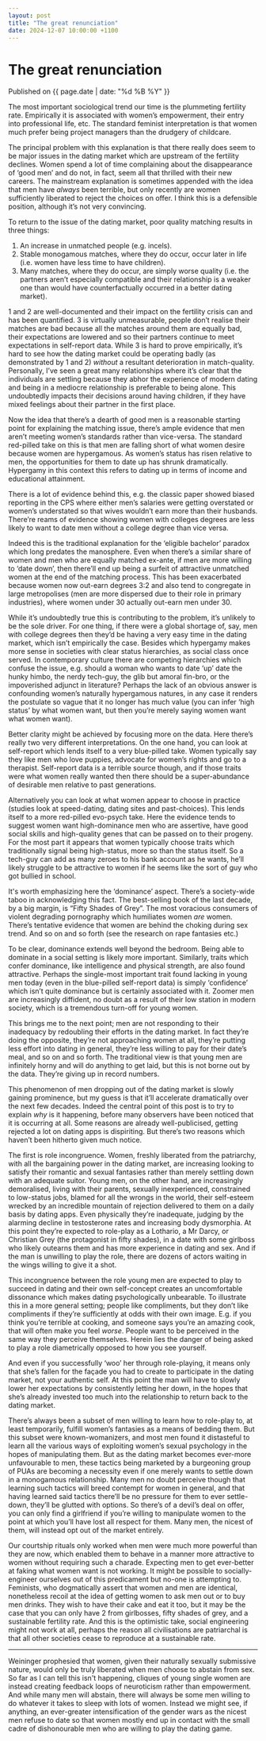 ```yaml
---
layout: post
title: "The great renunciation"
date: 2024-12-07 10:00:00 +1100
---
```


# The great renunciation

<span class="publish-date"> Published on  {{ page.date | date: "%d %B %Y" }}

The most important sociological trend our time is the plummeting fertility rate. Empirically it is associated with women’s empowerment, their entry into professional life, etc. The standard feminist interpretation is that women much prefer being project managers than the drudgery of childcare.  

The principal problem with this explanation is that there really does seem to be major issues in the dating market which are upstream of the fertility declines. Women spend a lot of time complaining about the disappearance of ‘good men’ and do not, in fact, seem all that thrilled with their new careers. The mainstream explanation is sometimes appended with the idea that men have *always* been terrible, but only recently are women sufficiently liberated to reject the choices on offer. I think this is a defensible position, although it’s not very convincing.

To return to the issue of the dating market, poor quality matching results in three things:
1.	An increase in unmatched people (e.g. incels).
2.	Stable monogamous matches, where they do occur, occur later in life (i.e. women have less time to have children).
3.	Many matches, where they do occur, are simply worse quality (i.e. the partners aren’t especially compatible and their relationship is a weaker one than would have counterfactually occurred in a better dating market).

1 and 2 are well-documented and their impact on the fertility crisis can and has been quantified. 3 is virtually unmeasurable, people don’t realise their matches are bad because all the matches around them are equally bad, their expectations are lowered and so their partners continue to meet expectations in self-report data. 
While 3 is hard to prove empirically, it’s hard to see how the dating market could be operating badly (as demonstrated by 1 and 2) *without* a resultant deterioration in match-quality. Personally, I’ve seen a great many relationships where it’s clear that the individuals are settling because they abhor the experience of modern dating and being in a mediocre relationship is preferable to being alone. This undoubtedly impacts their decisions around having children, if they have mixed feelings about their partner in the first place.  

Now the idea that there’s a dearth of good men is a reasonable starting point for explaining the matching issue, there’s ample evidence that men aren’t meeting women’s standards rather than vice-versa. The standard red-pilled take on this is that men are falling short of what women desire because women are hypergamous. As women’s status has risen relative to men, the opportunities for them to date up has shrunk dramatically. Hypergamy in this context this refers to dating up in terms of income and educational attainment. 

There is a lot of evidence behind this, e.g. the classic paper showed biased reporting in the CPS where either men’s salaries were getting overstated or women’s understated so that wives wouldn’t earn more than their husbands. There’re reams of evidence showing women with colleges degrees are less likely to want to date men without a college degree than vice versa. 

Indeed this is the traditional explanation for the ‘eligible bachelor’ paradox which long predates the manosphere. Even when there’s a similar share of women and men who are equally matched ex-ante, if men are more willing to ‘date down’, then there’ll end up being a surfeit of attractive unmatched women at the end of the matching process. This has been exacerbated because women now out-earn degrees 3:2 and also tend to congregate in large metropolises (men are more dispersed due to their role in primary industries), where women under 30 actually out-earn men under 30.

While it’s undoubtedly true this is contributing to the problem, it’s unlikely to be the sole driver. For one thing, if there were a global shortage of, say, men with college degrees then they’d be having a very easy time in the dating market, which isn’t empirically the case. Besides which hypergamy makes more sense in societies with clear status hierarchies, as social class once served. In contemporary culture there are competing hierarchies which confuse the issue, e.g. should a woman who wants to date ‘up’ date the hunky himbo, the nerdy tech-guy, the glib but amoral fin-bro, or the impoverished adjunct in literature? Perhaps the lack of an obvious answer is confounding women’s naturally hypergamous natures, in any case it renders the postulate so vague that it no longer has much value (you can infer ‘high status’ by what women want, but then you’re merely saying women want what women want). 

Better clarity might be achieved by focusing more on the data. Here there’s really two very different interpretations. On the one hand, you can look at self-report which lends itself to a very blue-pilled take. Women typically say they like men who love puppies, advocate for women’s rights and go to a therapist. Self-report data is a terrible source though, and if those traits were what women really wanted then there should be a super-abundance of desirable men relative to past generations. 

Alternatively you can look at what women appear to choose in practice (studies look at speed-dating, dating sites and past-choices). This lends itself to a more red-pilled evo-psych take. Here the evidence tends to suggest women want high-dominance men who are assertive, have good social skills and high-quality genes that can be passed on to their progeny. For the most part it appears that women typically choose traits which traditionally signal being high-status, more so than the status itself. So a tech-guy can add as many zeroes to his bank account as he wants, he’ll likely struggle to be attractive to women if he seems like the sort of guy who got bullied in school.

It's worth emphasizing here the ‘dominance’ aspect. There’s a society-wide taboo in acknowledging this fact. The best-selling book of the last decade, by a big margin, is “Fifty Shades of Grey”. The most voracious consumers of violent degrading pornography which humiliates women *are* women. There’s tentative evidence that women are behind the choking during sex trend. And so on and so forth (see the research on rape fantasies etc.)

To be clear, dominance extends well beyond the bedroom. Being able to dominate in a social setting is likely more important. Similarly, traits which confer dominance, like intelligence and physical strength, are also found attractive. Perhaps the single-most important trait found lacking in young men today (even in the blue-pilled self-report data) is simply ‘confidence’ which isn’t quite dominance but is certainly associated with it. Zoomer men are increasingly diffident, no doubt as a result of their low station in modern society, which is a tremendous turn-off for young women. 

This brings me to the next point; men are not responding to their inadequacy by redoubling their efforts in the dating market. In fact they’re doing the opposite, they’re not approaching women at all, they’re putting less effort into dating in general, they’re less willing to pay for their date’s meal, and so on and so forth. The traditional view is that young men are infinitely horny and will do anything to get laid, but this is not borne out by the data. They’re giving up in record numbers. 

This phenomenon of men dropping out of the dating market is slowly gaining prominence, but my guess is that it’ll accelerate dramatically over the next few decades. Indeed the central point of this post is to try to explain *why* is it happening, before many observers have been noticed that it is occurring at all. Some reasons are already well-publicised, getting rejected a lot on dating apps is dispiriting. But there’s two reasons which haven’t been hitherto given much notice. 

The first is role incongruence. Women, freshly liberated from the patriarchy, with all the bargaining power in the dating market, are increasing looking to satisfy their romantic and sexual fantasies rather than merely settling down with an adequate suitor. Young men, on the other hand, are increasingly demoralised, living with their parents, sexually inexperienced, constrained to low-status jobs, blamed for all the wrongs in the world, their self-esteem wrecked by an incredible mountain of rejection delivered to them on a daily basis by dating apps. Even physically they’re inadequate, judging by the alarming decline in testosterone rates and increasing body dysmorphia. At this point they’re expected to role-play as a Lothario, a Mr Darcy, or Christian Grey (the protagonist in fifty shades), in a date with some girlboss who likely outearns them and has more experience in dating and sex. And if the man is unwilling to play the role, there are dozens of actors waiting in the wings willing to give it a shot. 

This incongruence between the role young men are expected to play to succeed in dating and their own self-concept creates an uncomfortable dissonance which makes dating psychologically unbearable. To illustrate this in a more general setting; people like compliments, but they don’t like compliments if they’re sufficiently at odds with their own image. E.g. if you think you’re terrible at cooking, and someone says you’re an amazing cook, that will often make you feel *worse*. People want to be perceived in the same way they perceive themselves. Herein lies the danger of being asked to play a role diametrically opposed to how you see yourself.

And even if you successfully ‘woo’ her through role-playing, it means only that she’s fallen for the façade you had to create to participate in the dating market, not your authentic self. At this point the man will have to slowly lower her expectations by consistently letting her down, in the hopes that she’s already invested too much into the relationship to return back to the dating market.

There’s always been a subset of men willing to learn how to role-play to, at least temporarily, fulfill women’s fantasies as a means of bedding them. But this subset were known-womanizers, and most men found it distasteful to learn all the various ways of exploiting women’s sexual psychology in the hopes of manipulating them. But as the dating market becomes ever-more unfavourable to men, these tactics being marketed by a burgeoning group of PUAs are becoming a necessity even if one merely wants to settle down in a monogamous relationship. Many men no doubt perceive though that learning such tactics will breed contempt for women in general, and that having learned said tactics there’ll be no pressure for them to ever settle-down, they’ll be glutted with options. So there’s of a devil’s deal on offer, you can only find a girlfriend if you’re willing to manipulate women to the point at which you’ll have lost all respect for them. Many men, the nicest of them, will instead opt out of the market entirely. 

Our courtship rituals only worked when men were much more powerful than they are now, which enabled them to behave in a manner more attractive to women without requiring such a charade. Expecting men to get ever-better at faking what women want is not working.  It might be possible to socially-engineer ourselves out of this predicament but no-one is attempting to. Feminists, who dogmatically assert that women and men are identical, nonetheless recoil at the idea of getting women to ask men out or to buy men drinks. They wish to have their cake and eat it too, but it may be the case that you can only have 2 from girlbosses, fifty shades of grey, and a sustainable fertility rate. And this is the optimistic take, social engineering might not work at all, perhaps the reason all civilisations are patriarchal is that all other societies cease to reproduce at a sustainable rate.  

*** 

Weininger prophesied that women, given their naturally sexually submissive nature, would only be truly liberated when men choose to abstain from sex. So far as I can tell this isn't happening, cliques of young single women are instead creating feedback loops of neuroticism rather than empowerment. And while many men will abstain, there will always be some men willing to do whatever it takes to sleep with lots of women. Instead we might see, if anything, an ever-greater intensification of the gender wars as the nicest men refuse to date so that women mostly end up in contact with the small cadre of dishonourable men who are willing to play the dating game.  

